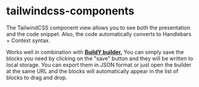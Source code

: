 # tailwindcss-components
The TailwindCSS component view allows you to see both the presentation and the code snippet. Also, the code automatically converts to Handlebars + Context syntax.

Works well in combination with **[BuildY builder.](https://github.com/hinddy/tailwind-builder)** You can simply save the blocks you need by clicking on the "save" button and they will be written to local storage. You can export them in JSON format or just open the builder at the same URL and the blocks will automatically appear in the list of blocks to drag and drop. 
